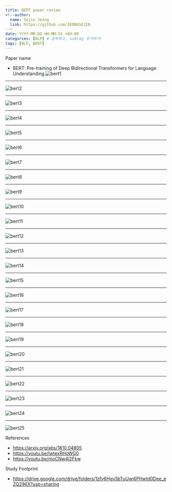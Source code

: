 ```yaml
---
title: BERT paper review
<!--author:
  name: Sejin Jeong
  link: https://github.com/JEONGSEJIN
-->
date: YYYY-MM-DD HH:MM:SS +09:00
categories: [NLP] # 공부하고, subtag 추가하기!
tags: [NLP, BERT]
---
```


Paper name  
- BERT: Pre-training of Deep Bidirectional Transformers for Language Understanding
![bert1](/assets/img/BERT_paper_review/slide1.JPG)

* * *

![bert2](/assets/img/BERT_paper_review/slide2.JPG)

* * *

![bert3](/assets/img/BERT_paper_review/slide3.JPG)

* * *

![bert4](/assets/img/BERT_paper_review/slide4.JPG)

* * *

![bert5](/assets/img/BERT_paper_review/slide5.JPG)

* * *

![bert6](/assets/img/BERT_paper_review/slide6.JPG)

* * *

![bert7](/assets/img/BERT_paper_review/slide7.JPG)

* * *

![bert8](/assets/img/BERT_paper_review/slide8.JPG)

* * *

![bert9](/assets/img/BERT_paper_review/slide9.JPG)

* * *

![bert10](/assets/img/BERT_paper_review/slide10.JPG)

* * *

![bert11](/assets/img/BERT_paper_review/slide11.JPG)

* * *

![bert12](/assets/img/BERT_paper_review/slide12.JPG)

* * *

![bert13](/assets/img/BERT_paper_review/slide13.JPG)

* * *

![bert14](/assets/img/BERT_paper_review/slide14.JPG)

* * *

![bert15](/assets/img/BERT_paper_review/slide15.JPG)

* * *

![bert16](/assets/img/BERT_paper_review/slide16.JPG)

* * *

![bert17](/assets/img/BERT_paper_review/slide17.JPG)

* * *

![bert18](/assets/img/BERT_paper_review/slide18.JPG)

* * *

![bert19](/assets/img/BERT_paper_review/slide19.JPG)

* * *

![bert20](/assets/img/BERT_paper_review/slide20.JPG)

* * *

![bert21](/assets/img/BERT_paper_review/slide21.JPG)

* * *

![bert22](/assets/img/BERT_paper_review/slide22.JPG)

* * *

![bert23](/assets/img/BERT_paper_review/slide23.JPG)

* * *

![bert24](/assets/img/BERT_paper_review/slide24.JPG)

* * *

![bert25](/assets/img/BERT_paper_review/slide25.JPG)

References  
- https://arxiv.org/abs/1810.04805
- https://youtu.be/IwtexRHoWG0
- https://youtu.be/moCNw4j2Fkw

Study Footprint
- https://drive.google.com/drive/folders/1zfy6Hgv5bTuUwi6PHwtd0Dee_eZQ296X?usp=sharing